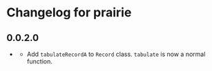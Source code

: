 # Changelog for prairie

## 0.0.2.0

- []()
    - Add `tabulateRecordA` to `Record` class. `tabulate` is now a normal function.
    
